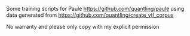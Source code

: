 Some training scripts for Paule https://github.com/quantling/paule using data generated from https://github.com/quantling/create_vtl_corpus


No warranty and please only copy with my explicit permission
